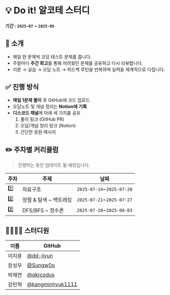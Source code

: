 # 💡 Do it! 알코테 스터디
#### 기간 : `2025-07` ~ `2025-09`

## 🙌 소개
- 매일 한 문제씩 코딩 테스트 문제를 풉니다.
- 주말마다 **주간 회고**를 통해 어려웠던 문제를 공유하고 다시 리뷰합니다.
- 이론 → 실습 → 오답 노트 → 피드백 루틴을 반복하며 실력을 체계적으로 다집니다.

## ✅ 진행 방식

- **매일 1문제 풀이** 후 GitHub에 코드 업로드
- 오답노트 및 개념 정리는 **Notion에 기록**
- **디스코드 채널**에 아래 세 가지를 공유
  1. 풀이 링크 (GitHub PR)
  2. 오답/개념 정리 링크 (Notion)
  3. 간단한 응원 메시지

## ✏️ 주차별 커리큘럼
> 진행하는 동안 업데이트 될 예정입니다. 

|주차|주제|날짜|
|---|---|---|
|1️⃣|자료구조|`2025-07-14`~`2025-07-20`|
|2️⃣|정렬 & 탐색 ~ 백트래킹|`2025-07-21`~`2025-07-27`|
|3️⃣|DFS/BFS ~ 정수론|`2025-07-28`~`2025-08-03`|

## 🧑‍🧑‍🧒‍🧒 스터디원
| 이름 | GitHub |
|------|--------|
| 이지윤 | [@dd-jiyun](https://github.com/dd-jiyun) |
| 장성우 | [@Sungw0o](https://github.com/Sungw0o) |
| 박채연 | [@qkrcodus](https://github.com/qkrcodus) |
| 강민혁 | [@kangminhyuk1111](https://github.com/kangminhyuk1111) |
